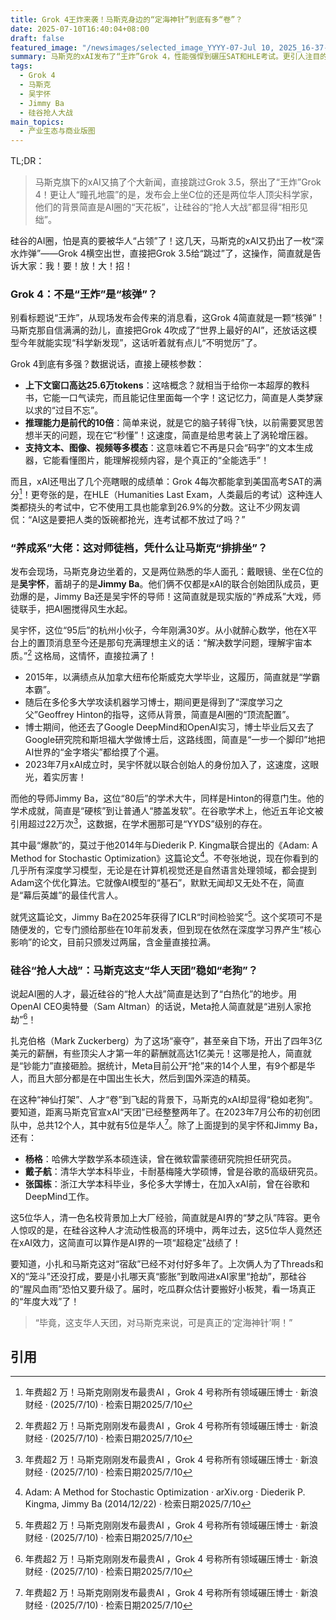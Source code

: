 ```yaml
---
title: Grok 4王炸来袭！马斯克身边的“定海神针”到底有多“卷”？
date: 2025-07-10T16:40:04+08:00
draft: false
featured_image: "/newsimages/selected_image_YYYY-07-Jul 10, 2025_16-37-35-317.jpg"
summary: 马斯克的xAI发布了“王炸”Grok 4，性能强悍到碾压SAT和HLE考试。更引人注目的是，幕后核心竟是两位华人科学家：师徒搭档吴宇怀和Jimmy Ba，他们的顶尖背景和Adam算法成就令人惊叹。在硅谷激烈的“抢人大战”中，xAI的这支“华人天团”却稳如泰山，成为马斯克对抗扎克伯格的“秘密武器”。
tags: 
  - Grok 4
  - 马斯克
  - 吴宇怀
  - Jimmy Ba
  - 硅谷抢人大战
main_topics: 
  - 产业生态与商业版图
---
```


TL;DR：
> 马斯克旗下的xAI又搞了个大新闻，直接跳过Grok 3.5，祭出了“王炸”Grok 4！更让人“瞳孔地震”的是，发布会上坐C位的还是两位华人顶尖科学家，他们的背景简直是AI圈的“天花板”，让硅谷的“抢人大战”都显得“相形见绌”。

硅谷的AI圈，怕是真的要被华人“占领”了！这几天，马斯克的xAI又扔出了一枚“深水炸弹”——Grok 4横空出世，直接把Grok 3.5给“跳过”了，这操作，简直就是告诉大家：我！要！放！大！招！

### Grok 4：不是“王炸”是“核弹”？

别看标题说“王炸”，从现场发布会传来的消息看，这Grok 4简直就是一颗“核弹”！马斯克那自信满满的劲儿，直接把Grok 4吹成了“世界上最好的AI”，还放话这模型今年就能实现“科学新发现”，这话听着就有点儿“不明觉厉”了。

Grok 4到底有多强？数据说话，直接上硬核参数：

*   **上下文窗口高达25.6万tokens**：这啥概念？就相当于给你一本超厚的教科书，它能一口气读完，而且能记住里面每一个字！这记忆力，简直是人类梦寐以求的“过目不忘”。
*   **推理能力是前代的10倍**：简单来说，就是它的脑子转得飞快，以前需要冥思苦想半天的问题，现在它“秒懂”！这速度，简直是给思考装上了涡轮增压器。
*   **支持文本、图像、视频等多模态**：这意味着它不再是只会“码字”的文本生成器，它能看懂图片，能理解视频内容，是个真正的“全能选手”！

而且，xAI还甩出了几个亮瞎眼的成绩单：Grok 4每次都能拿到美国高考SAT的满分[^1]！更夸张的是，在HLE（Humanities Last Exam，人类最后的考试）这种连人类都挠头的考试中，它不使用工具也能拿到26.9%的分数。这让不少网友调侃：“AI这是要把人类的饭碗都抢光，连考试都不放过了吗？”

### “养成系”大佬：这对师徒档，凭什么让马斯克“排排坐”？

发布会现场，马斯克身边坐着的，又是两位熟悉的华人面孔：戴眼镜、坐在C位的是**吴宇怀**，蓄胡子的是**Jimmy Ba**。他们俩不仅都是xAI的联合创始团队成员，更劲爆的是，Jimmy Ba还是吴宇怀的导师！这简直就是现实版的“养成系”大戏，师徒联手，把AI圈搅得风生水起。

吴宇怀，这位“95后”的杭州小伙子，今年刚满30岁。从小就醉心数学，他在X平台上的置顶消息至今还是那句充满理想主义的话：“解决数学问题，理解宇宙本质。”[^1] 这格局，这情怀，直接拉满了！

*   2015年，以满绩点从加拿大纽布伦斯威克大学毕业，这履历，简直就是“学霸本霸”。
*   随后在多伦多大学攻读机器学习博士，期间更是得到了“深度学习之父”Geoffrey Hinton的指导，这师从背景，简直是AI圈的“顶流配置”。
*   博士期间，他还去了Google DeepMind和OpenAI实习，博士毕业后又去了Google研究院和斯坦福大学做博士后，这路线图，简直是“一步一个脚印”地把AI世界的“金字塔尖”都给摸了个遍。
*   2023年7月xAI成立时，吴宇怀就以联合创始人的身份加入了，这速度，这眼光，着实厉害！

而他的导师Jimmy Ba，这位“80后”的学术大牛，同样是Hinton的得意门生。他的学术成就，简直是“硬核”到让普通人“膝盖发软”。在谷歌学术上，他近五年论文被引用超过22万次[^1]，这数据，在学术圈那可是“YYDS”级别的存在。

其中最“爆款”的，莫过于他2014年与Diederik P. Kingma联合提出的《Adam: A Method for Stochastic Optimization》这篇论文[^2]。不夸张地说，现在你看到的几乎所有深度学习模型，无论是在计算机视觉还是自然语言处理领域，都会提到Adam这个优化算法。它就像AI模型的“基石”，默默无闻却又无处不在，简直是“幕后英雄”的最佳代言人。

就凭这篇论文，Jimmy Ba在2025年获得了ICLR“时间检验奖”[^1]。这个奖项可不是随便发的，它专门颁给那些在10年前发表，但到现在依然在深度学习界产生“核心影响”的论文，目前只颁发过两届，含金量直接拉满。

### 硅谷“抢人大战”：马斯克这支“华人天团”稳如“老狗”？

说起AI圈的人才，最近硅谷的“抢人大战”简直是达到了“白热化”的地步。用OpenAI CEO奥特曼（Sam Altman）的话说，Meta抢人简直就是“进别人家抢劫”[^1]！

扎克伯格（Mark Zuckerberg）为了这场“豪夺”，甚至亲自下场，开出了四年3亿美元的薪酬，有些顶尖人才第一年的薪酬就高达1亿美元！这哪是抢人，简直就是“钞能力”直接砸脸。据统计，Meta目前公开“抢”来的14个人里，有9个都是华人，而且大部分都是在中国出生长大，然后到国外深造的精英。

在这种“神仙打架”、人才“卷”到飞起的背景下，马斯克的xAI却显得“稳如老狗”。要知道，距离马斯克官宣xAI“天团”已经整整两年了。在2023年7月公布的初创团队中，总共12个人，其中就有5位是华人[^1]。除了上面提到的吴宇怀和Jimmy Ba，还有：

*   **杨格**：哈佛大学数学系本硕连读，曾在微软雷蒙德研究院担任研究员。
*   **戴子航**：清华大学本科毕业，卡耐基梅隆大学硕博，曾是谷歌的高级研究员。
*   **张国栋**：浙江大学本科毕业，多伦多大学博士，在加入xAI前，曾在谷歌和DeepMind工作。

这5位华人，清一色名校背景加上大厂经验，简直就是AI界的“梦之队”阵容。更令人惊叹的是，在硅谷这种人才流动性极高的环境中，两年过去，这5位华人竟然还在xAI效力，这简直可以算作是AI界的一项“超稳定”战绩了！

要知道，小扎和马斯克这对“宿敌”已经不对付好多年了。上次俩人为了Threads和X的“笼斗”还没打成，要是小扎哪天真“膨胀”到敢闯进xAI家里“抢劫”，那硅谷的“腥风血雨”恐怕又要升级了。届时，吃瓜群众估计要搬好小板凳，看一场真正的“年度大戏”了！

> “毕竟，这支华人天团，对马斯克来说，可是真正的‘定海神针’啊！”

## 引用
[^1]: 年费超2 万！马斯克刚刚发布最贵AI ，Grok 4 号称所有领域碾压博士 · 新浪财经 · (2025/7/10) · 检索日期2025/7/10
[^2]: Adam: A Method for Stochastic Optimization · arXiv.org · Diederik P. Kingma, Jimmy Ba (2014/12/22) · 检索日期2025/7/10
